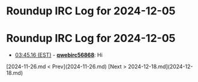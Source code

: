 # Roundup IRC Log for 2024-12-05 #
# Roundup IRC Log for 2024-12-05
* <a href="#03:45.16" id="03:45.16">03:45.16 (EST)</a> - __[qwebirc56868](https://github.com/qwebirc56868)__: Hi

<div class="inpage-footer">
[2024-11-26.md < Prev](2024-11-26.md)
[Next > 2024-12-18.md](2024-12-18.md)
</div>
